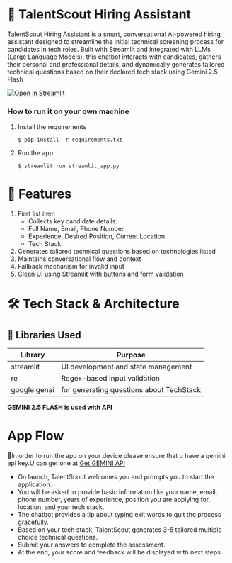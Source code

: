 # 💬 TalentScout Hiring Assistant
TalentScout Hiring Assistant is a smart, conversational AI-powered hiring assistant designed to streamline the initial technical screening process for candidates in tech roles. Built with Streamlit and integrated with LLMs (Large Language Models), this chatbot interacts with candidates, gathers their personal and professional details, and dynamically generates tailored technical questions based on their declared tech stack using Gemini 2.5 Flash

[![Open in Streamlit](https://static.streamlit.io/badges/streamlit_badge_black_white.svg)](https://hiringassistant-em49cabgydnjffvlygqwlp.streamlit.app/)

### How to run it on your own machine

1. Install the requirements

   ```
   $ pip install -r requirements.txt
   ```

2. Run the app

   ```
   $ streamlit run streamlit_app.py
   ```
# 🚀 Features
1. First list item
     - Collects key candidate details:
     - Full Name, Email, Phone Number
     - Experience, Desired Position, Current Location
     - Tech Stack
2. Generates tailored technical questions based on technologies listed
3. Maintains conversational flow and context
4. Fallback mechanism for invalid input
5. Clean UI using Streamlit with buttons and form validation

# 🛠️ Tech Stack & Architecture
## 🧰 Libraries Used
|Library	  |Purpose|
| ---  | ---  |
|streamlit|	      UI development and state management|
|re	|               Regex-based input validation|
|google.genai|      for generating questions about TechStack| 

**GEMINI 2.5 FLASH is used with API**
# App Flow
🔴In order to run the app on your device please ensure that u have a gemini api key.U can get one at [Get GEMINI API](https://ai.google.dev/gemini-api/docs/api-key)
* On launch, TalentScout welcomes you and prompts you to start the application.
* You will be asked to provide basic information like your name, email, phone number, years of experience, position you are applying for, location, and your tech stack.
* The chatbot provides a tip about typing exit words to quit the process gracefully.
* Based on your tech stack, TalentScout generates 3-5 tailored multiple-choice technical questions.
* Submit your answers to complete the assessment.
* At the end, your score and feedback will be displayed with next steps.

